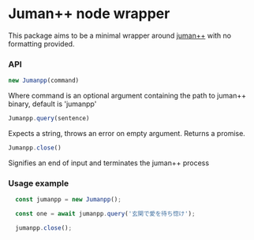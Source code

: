 # Juman++ node wrapper

This package aims to be a minimal wrapper around [juman++](https://github.com/ku-nlp/jumanpp) with no formatting provided.

### API

```js
new Jumanpp(command)
```  
Where command is an optional argument containing the path to juman++ binary, default is 'jumanpp'

```js
Jumanpp.query(sentence)
```  
Expects a string, throws an error on empty argument.
Returns a promise.

```js
Jumanpp.close()
```  
Signifies an end of input and terminates the juman++ process

### Usage example

```js
  const jumanpp = new Jumanpp();

  const one = await jumanpp.query('玄関で愛を待ち惚け');

  jumanpp.close();

```
